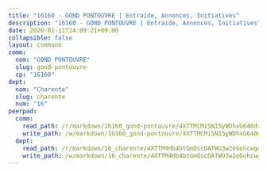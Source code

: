 ```yaml
---
title: "16160 - GOND PONTOUVRE | Entraide, Annonces, Initiatives"
description: "16160 - GOND PONTOUVRE | Entraide, Annonces, Initiatives"
date: 2020-01-11T14:09:21+09:00
collapsible: false
layout: commune
comm:
  nom: "GOND PONTOUVRE"
  slug: gond-pontouvre
  cp: "16160"
dept:
  nom: "Charente"
  slug: charente
  num: "16"
peerpad:
  comm:
    read_path: /r/markdown/16160_gond-pontouvre/4XTTMCMiSN15yWDhxG648dxsro7wfLWPQQjiGa9V26WtpMzPU
    write_path: /w/markdown/16160_gond-pontouvre/4XTTMCMiSN15yWDhxG648dxsro7wfLWPQQjiGa9V26WtpMzPU-K3TgUATeXB9YfNVpY2cZqE37vpaxiTmBnTTgTZ6NeCM42kZQhErjxEJdB5RpMkyxkUhR4vvtHNShKh9sPpgnPYxvcWZBJngD88AsZahCeZBqFUHcydBSUhCKyeCxunrdNJpBmbsG
  dept:
    read_path: /r/markdown/16_charente/4XTTM4Hb4btGmQscDATWU3w2eGohcwgqasCDtGWVahJnAEsq8
    write_path: /w/markdown/16_charente/4XTTM4Hb4btGmQscDATWU3w2eGohcwgqasCDtGWVahJnAEsq8-K3TgU9zhAjxEMbYrSr9VB24idAgS7xBryN3TjEsJmsrToRfRc8PWUu9zDXmtMXWLR7TNqZhAPJFsnJ4QbuWpLJvHpyW2q8LZxtsaakTfiMdj4HFsc11ZXzpn4aT8zYKZzSLwV1CA
---
```


